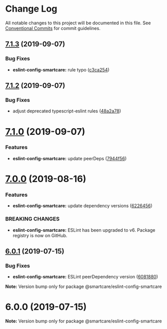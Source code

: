# Change Log

All notable changes to this project will be documented in this file.
See [Conventional Commits](https://conventionalcommits.org) for commit guidelines.

## [7.1.3](https://github.com/smart-care/typescript/compare/v7.1.2...v7.1.3) (2019-09-07)


### Bug Fixes

* **eslint-config-smartcare:** rule typo ([c3ca254](https://github.com/smart-care/typescript/commit/c3ca254))





## [7.1.2](https://github.com/smart-care/typescript/compare/v7.1.1...v7.1.2) (2019-09-07)


### Bug Fixes

* adjust deprecated typescript-eslint rules ([48a2a78](https://github.com/smart-care/typescript/commit/48a2a78))





# [7.1.0](https://github.com/smart-care/typescript/compare/v7.0.0...v7.1.0) (2019-09-07)


### Features

* **eslint-config-smartcare:** update peerDeps ([7944f56](https://github.com/smart-care/typescript/commit/7944f56))





# [7.0.0](https://github.com/smart-care/typescript/compare/v6.0.1...v7.0.0) (2019-08-16)


### Features

* **eslint-config-smartcare:** update dependency versions ([6226456](https://github.com/smart-care/typescript/commit/6226456))


### BREAKING CHANGES

* **eslint-config-smartcare:** ESLint has been upgraded to v6. Package registry is now
on GitHub.





## [6.0.1](https://github.com/smart-care/typescript/compare/v6.0.0...v6.0.1) (2019-07-15)


### Bug Fixes

* **eslint-config-smartcare:** ESLint peerDependency version ([6081880](https://github.com/smart-care/typescript/commit/6081880))







**Note:** Version bump only for package @smartcare/eslint-config-smartcare





# 6.0.0 (2019-07-15)

**Note:** Version bump only for package @smartcare/eslint-config-smartcare
